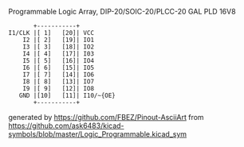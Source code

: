 Programmable Logic Array, DIP-20/SOIC-20/PLCC-20
GAL PLD 16V8


	       +-----------+
	I1/CLK |[ 1]   [20]| VCC
	    I2 |[ 2]   [19]| IO1
	    I3 |[ 3]   [18]| IO2
	    I4 |[ 4]   [17]| I03
	    I5 |[ 5]   [16]| IO4
	    I6 |[ 6]   [15]| IO5
	    I7 |[ 7]   [14]| IO6
	    I8 |[ 8]   [13]| IO7
	    I9 |[ 9]   [12]| IO8
	   GND |[10]   [11]| I10/~{OE}
	       +-----------+


generated by https://github.com/FBEZ/Pinout-AsciiArt from https://github.com/ask6483/kicad-symbols/blob/master/Logic_Programmable.kicad_sym